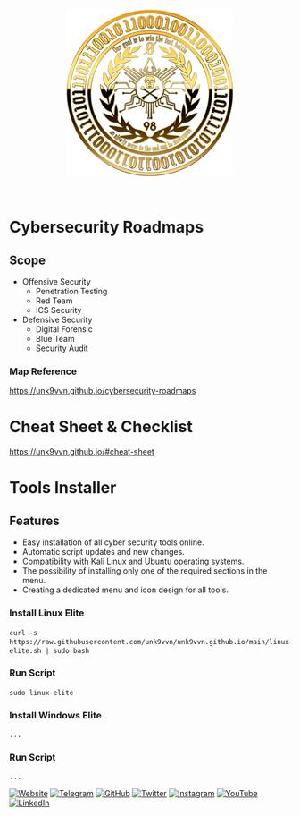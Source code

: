 <div align=center markdown="1">

![Unk9-Logo](https://raw.githubusercontent.com/unk9vvn/unk9vvn.github.io/main/logo.png)

</div>
<br>
</div>

# Cybersecurity Roadmaps
## Scope
- Offensive Security
  - Penetration Testing
  - Red Team
  - ICS Security
- Defensive Security
  - Digital Forensic
  - Blue Team
  - Security Audit

### Map Reference
<https://unk9vvn.github.io/cybersecurity-roadmaps>

# Cheat Sheet & Checklist

<https://unk9vvn.github.io/#cheat-sheet>

# Tools Installer
## Features
- Easy installation of all cyber security tools online.
- Automatic script updates and new changes.
- Compatibility with Kali Linux and Ubuntu operating systems.
- The possibility of installing only one of the required sections in the menu.
- Creating a dedicated menu and icon design for all tools.

### Install Linux Elite
```
curl -s https://raw.githubusercontent.com/unk9vvn/unk9vvn.github.io/main/linux-elite.sh | sudo bash
```
### Run Script
```
sudo linux-elite
```
### Install Windows Elite
```
...
```
### Run Script
```
...
```

[![Website](https://img.shields.io/badge/Website-000000?style=flat&logo=google-chrome&logoColor=white)](https://unk9vvn.com)
[![Telegram](https://img.shields.io/badge/Telegram-2CA5E0?style=flat&logo=telegram&logoColor=white)](https://t.me/unk9vvn)
[![GitHub](https://img.shields.io/badge/GitHub-181717?style=flat&logo=github&logoColor=white)](https://github.com/unk9vvn)
[![Twitter](https://img.shields.io/badge/Twitter-1DA1F2?style=flat&logo=twitter&logoColor=white)](https://twitter.com/unk9vvn)
[![Instagram](https://img.shields.io/badge/Instagram-E4405F?style=flat&logo=instagram&logoColor=white)](https://instagram.com/unk9vvnx)
[![YouTube](https://img.shields.io/badge/YouTube-FF0000?style=flat&logo=youtube&logoColor=white)](https://youtube.com/c/unk9vvnx)
[![LinkedIn](https://img.shields.io/badge/LinkedIn-0A66C2?style=flat&logo=linkedin&logoColor=white)](https://linkedin.com/company/unk9vvn)

